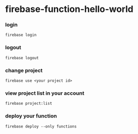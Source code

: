 # firebase-function-hello-world

### login
```
firebase login
```

### logout
```
firebase logout
```

### change project
```
firebase use <your project id>
```

### view project list in your account
```
firebase project:list
```

### deploy your function
```
firebase deploy --only functions
```
